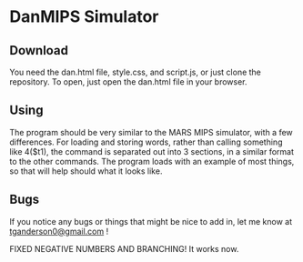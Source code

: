 # DanMIPS Simulator

## Download

You need the dan.html file, style.css, and script.js, or just clone the repository. To open, just open the dan.html file in your browser.

## Using

The program should be very similar to the MARS MIPS simulator, with a few differences. For loading and storing words, rather than calling something like 4($t1), the command is separated out into 3 sections, in a similar format to the other commands. The program loads with an example of most things, so that will help should what it looks like.

## Bugs

If you notice any bugs or things that might be nice to add in, let me know at tganderson0@gmail.com !

FIXED NEGATIVE NUMBERS AND BRANCHING! It works now.
